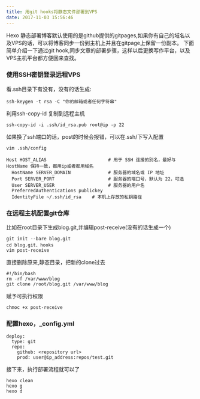 ```yaml
---
title: 用git hooks将静态文件部署到VPS
date: 2017-11-03 15:56:46
---
```

Hexo 静态部署博客默认使用的是github提供的gitpages,如果你有自己的域名以及VPS的话，可以将博客同步一份到主机上并且在gitpage上保留一份副本。
下面简单介绍一下通过git hook,同步文章的部署步骤，这样以后更换写作平台，以及VPS主机平台都方便回来查找。

### 使用SSH密钥登录远程VPS
看.ssh目录下有没有，没有的话生成:
```
ssh-keygen -t rsa -C "你的邮箱或者任何字符串"
```
利用ssh-copy-id 复制到远程主机
```
ssh-copy-id -i .ssh/id_rsa.pub root@ip -p 22
```
如果换了ssh端口的话，post的时候会报错，可以在.ssh/下写入配置
```
vim .ssh/config

Host HOST_ALIAS                       # 用于 SSH 连接的别名，最好与 HostName 保持一致，都用ip或者都用域名
  HostName SERVER_DOMAIN              # 服务器的域名或 IP 地址
  Port SERVER_PORT                    # 服务器的端口号，默认为 22，可选
  User SERVER_USER                    # 服务器的用户名
  PreferredAuthentications publickey
  IdentityFile ~/.ssh/id_rsa    # 本机上存放的私钥路径

```
### 在远程主机配置git仓库
比如在root目录下生成blog.git,并编辑post-receive(没有的话生成一个)
```
git init --bare blog.git
cd blog.git、hooks
vim post-receive
```
直接删除原来,静态目录，把新的clone过去
```
#!/bin/bash
rm -rf /var/www/blog
git clone /root/blog.git /var/www/blog
```
赋予可执行权限
```
chmoc +x post-receive
```
### 配置hexo，_config.yml
```
deploy:
  type: git
  repo: 
    github: <repository url>
    prod: user@ip_address:repos/test.git
```
接下来，执行部署流程就可以了
```
hexo clean
hexo g
hexo d
```
